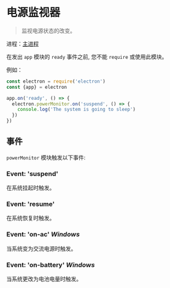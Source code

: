 # 电源监视器

> 监视电源状态的改变。

进程：[主进程](../glossary.md#main-process)

在发出 ` app ` 模块的 ` ready ` 事件之前, 您不能 `require` 或使用此模块。

例如：

```javascript
const electron = require('electron')
const {app} = electron

app.on('ready', () => {
  electron.powerMonitor.on('suspend', () => {
    console.log('The system is going to sleep')
  })
})
```

## 事件

` powerMonitor ` 模块触发以下事件:

### Event: 'suspend'

在系统挂起时触发。

### Event: 'resume'

在系统恢复时触发。

### Event: 'on-ac' *Windows*

当系统变为交流电源时触发。

### Event: 'on-battery' *Windows*

当系统更改为电池电量时触发。